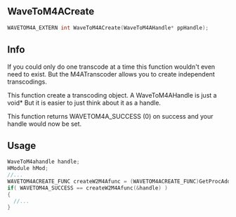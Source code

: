 ## WaveToM4ACreate

```cpp
WAVETOM4A_EXTERN int WaveToM4ACreate(WaveToM4AHandle* ppHandle);
```

## Info
If you could only do one transcode at a time this function wouldn't even need to exist.  But the M4ATranscoder allows you to create independent transcodings.

This function create a transcoding object.  A WaveToM4AHandle is just a void*  But it is easier to just think about it as a handle.

This function returns WAVETOM4A_SUCCESS (0) on success and your handle would now be set.

## Usage
```cpp
WaveToM4ahandle handle;
HModule hMod;
//...
WAVETOM4ACREATE_FUNC createW2M4Afunc = (WAVETOM4ACREATE_FUNC)GetProcAddress(hMod, "WaveToM4ACreate");
if( WAVETOM4A_SUCCESS == createW2M4Afunc(&handle) )
{
  //...
}
```
